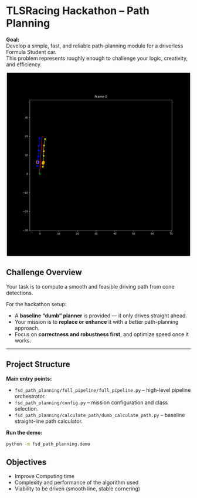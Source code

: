 # TLSRacing Hackathon – Path Planning

**Goal:**  
Develop a simple, fast, and reliable path-planning module for a driverless Formula Student car.  
This problem represents roughly enough to challenge your logic, creativity, and efficiency.

<p align="center">
  <img src="path_planning.gif" width="500">
</p>

## Challenge Overview
Your task is to compute a smooth and feasible driving path from cone detections.

For the hackathon setup:
- A **baseline “dumb” planner** is provided — it only drives straight ahead.  
- Your mission is to **replace or enhance** it with a better path-planning approach.  
- Focus on **correctness and robustness first**, and optimize speed once it works.

---

## Project Structure
**Main entry points:**
- `fsd_path_planning/full_pipeline/full_pipeline.py` – high-level pipeline orchestrator.  
- `fsd_path_planning/config.py` – mission configuration and class selection.  
- `fsd_path_planning/calculate_path/dumb_calculate_path.py` – baseline straight-line path calculator.

**Run the demo:**
```bash
python -m fsd_path_planning.demo
```
## Objectives
-  Improve Computing time
-  Complexity and performance of the algorithm used
-  Viability to be driven (smooth line, stable cornering)

